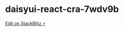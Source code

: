 # daisyui-react-cra-7wdv9b

[Edit on StackBlitz ⚡️](https://stackblitz.com/edit/daisyui-react-cra-7wdv9b)